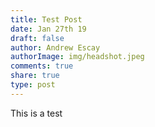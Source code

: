 ```yaml
---
title: Test Post
date: Jan 27th 19
draft: false
author: Andrew Escay
authorImage: img/headshot.jpeg
comments: true
share: true
type: post
---
```

This is a test
